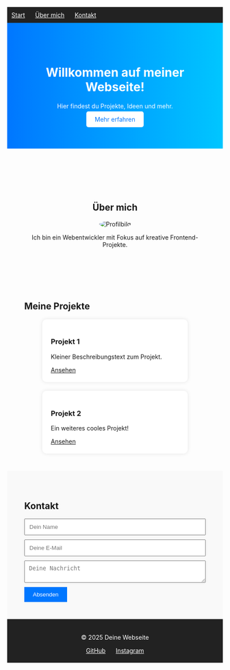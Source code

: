 
<nav style="position: sticky; top: 0; background: #222; color: white; padding: 10px; z-index: 1000;">
  <a href="#start" style="margin-right: 20px; color: white;">Start</a>
  <a href="#über" style="margin-right: 20px; color: white;">Über mich</a>
  <a href="#kontakt" style="color: white;">Kontakt</a>
</nav>

<header style="padding: 60px; background: linear-gradient(to right, #0077ff, #00c6ff); color: white; text-align: center;">
  <h1>Willkommen auf meiner Webseite!</h1>
  <p>Hier findest du Projekte, Ideen und mehr.</p>
  <a href="#projekte" style="padding: 10px 20px; background: white; color: #0077ff; border-radius: 5px; text-decoration: none;">Mehr erfahren</a>
</header>

<section id="über" style="padding: 40px; text-align: center;">
  <h2>Über mich</h2>
  <img src="https://via.placeholder.com/150" alt="Profilbild" style="border-radius: 50%;">
  <p>Ich bin ein Webentwickler mit Fokus auf kreative Frontend-Projekte.</p>
</section>

<section id="projekte" style="padding: 40px;">
  <h2>Meine Projekte</h2>
  <div style="display: flex; flex-wrap: wrap; gap: 20px; justify-content: center;">
    <div style="width: 300px; background: white; border-radius: 10px; box-shadow: 0 0 10px rgba(0,0,0,0.1); padding: 20px;">
      <h3>Projekt 1</h3>
      <p>Kleiner Beschreibungstext zum Projekt.</p>
      <a href="#">Ansehen</a>
    </div>
    <div style="width: 300px; background: white; border-radius: 10px; box-shadow: 0 0 10px rgba(0,0,0,0.1); padding: 20px;">
      <h3>Projekt 2</h3>
      <p>Ein weiteres cooles Projekt!</p>
      <a href="#">Ansehen</a>
    </div>
  </div>
</section>

<section id="kontakt" style="padding: 40px; background-color: #f9f9f9;">
  <h2>Kontakt</h2>
  <form action="https://formspree.io/f/YOUR_ID" method="POST" style="max-width: 500px; margin: auto;">
    <input type="text" name="name" placeholder="Dein Name" required style="width: 100%; margin-bottom: 10px; padding: 10px;">
    <input type="email" name="email" placeholder="Deine E-Mail" required style="width: 100%; margin-bottom: 10px; padding: 10px;">
    <textarea name="nachricht" placeholder="Deine Nachricht" required style="width: 100%; margin-bottom: 10px; padding: 10px;"></textarea>
    <button type="submit" style="padding: 10px 20px; background-color: #0077ff; color: white; border: none; cursor: pointer;">Absenden</button>
  </form>
</section>

<footer style="text-align: center; padding: 20px; background: #222; color: white;">
  <p>© 2025 Deine Webseite</p>
  <a href="https://github.com/deinname" target="_blank" style="color: white; margin: 0 10px;">GitHub</a>
  <a href="https://instagram.com/deinname" target="_blank" style="color: white; margin: 0 10px;">Instagram</a>
</footer>

<script>
  document.querySelectorAll('a[href^="#"]').forEach(anchor => {
    anchor.addEventListener('click', function (e) {
      e.preventDefault();
      const target = document.querySelector(this.getAttribute('href'));
      if (target) {
        target.scrollIntoView({ behavior: 'smooth' });
      }
    });
  });
</script>

